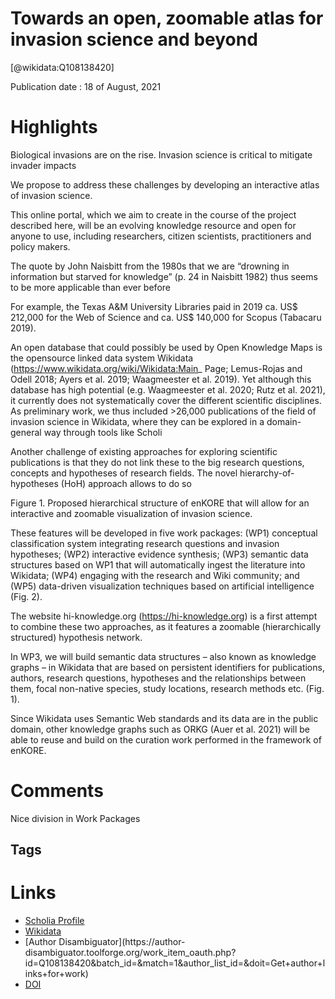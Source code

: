 
Towards an open, zoomable atlas for invasion science and beyond
===============================================================
  
  [@wikidata:Q108138420]  
  
Publication date : 18 of August, 2021  

# Highlights

Biological invasions are on the rise.
Invasion science is critical to mitigate invader impacts

We propose to address these challenges by developing an interactive atlas of invasion science.

This online portal, which we aim to create in the course of the project described here, will be an evolving
knowledge resource and open for anyone to use, including researchers, citizen scientists, practitioners and
policy makers. 

The quote by John Naisbitt from the 1980s that we are “drowning in information but starved for knowledge” (p. 24 in Naisbitt 1982) thus seems to be more applicable than ever before

For example, the Texas A&M University Libraries paid in 2019 ca. US$ 212,000 for the Web of Science and ca. US$ 140,000 for Scopus (Tabacaru 2019).


An open database that could possibly be used by Open Knowledge Maps is the opensource linked data system Wikidata (https://www.wikidata.org/wiki/Wikidata:Main_
Page; Lemus-Rojas and Odell 2018; Ayers et al. 2019; Waagmeester et al. 2019). 
Yet although this database has high potential (e.g. Waagmeester et al. 2020; Rutz et al.
2021), it currently does not systematically cover the different scientific disciplines. 
As preliminary work, we thus included >26,000 publications of the field of invasion science in Wikidata, where they can be explored in a
domain-general way through tools
like Scholi

Another challenge of existing approaches for exploring scientific publications is that they do not link these to the big research questions, concepts and hypotheses of research fields. The novel hierarchy-of-hypotheses (HoH) approach allows to do so

Figure 1. Proposed hierarchical structure of enKORE that will allow for an interactive and zoomable visualization of invasion science.

<!-- interesting  -->

These features will be developed in five work packages: (WP1) conceptual classification system integrating research questions and invasion hypotheses; (WP2) interactive
evidence synthesis; (WP3) semantic data structures based on WP1 that will automatically ingest the literature into Wikidata; (WP4) engaging with the research and Wiki
community; and (WP5) data-driven visualization techniques based on artificial intelligence (Fig. 2).

The website hi-knowledge.org (https://hi-knowledge.org) is a first attempt to combine these two approaches, as it features
a zoomable (hierarchically structured) hypothesis network.

 <!-- interesting  -->

In WP3, we will build semantic data structures – also known as knowledge graphs –
in Wikidata that are based on persistent identifiers for publications, authors, research
questions, hypotheses and the relationships between them, focal non-native species,
study locations, research methods etc. (Fig. 1).

Since Wikidata uses Semantic Web standards and its data are in the public domain, other knowledge graphs
such as ORKG (Auer et al. 2021) will be able to reuse and build on the curation work
performed in the framework of enKORE.

# Comments
Nice division in Work Packages 


## Tags

# Links
  
 * [Scholia Profile](https://scholia.toolforge.org/work/Q108138420)  
 * [Wikidata](https://www.wikidata.org/wiki/Q108138420)  
 * [Author Disambiguator](https://author-
disambiguator.toolforge.org/work_item_oauth.php?id=Q108138420&batch_id=&match=1&author_list_id=&doit=Get+author+links+for+work)  
 * [DOI](https://doi.org/10.3897/NEOBIOTA.68.66685)  
